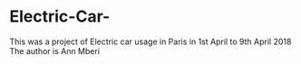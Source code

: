 # Electric-Car-
This was a project of Electric car usage in Paris in 1st April to 9th April 2018
The author is Ann Mberi
